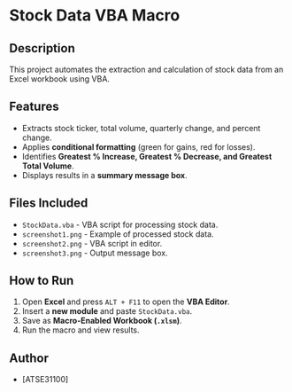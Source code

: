 # Stock Data VBA Macro

## Description
This project automates the extraction and calculation of stock data from an Excel workbook using VBA. 

## Features
- Extracts stock ticker, total volume, quarterly change, and percent change.
- Applies **conditional formatting** (green for gains, red for losses).
- Identifies **Greatest % Increase, Greatest % Decrease, and Greatest Total Volume**.
- Displays results in a **summary message box**.

## Files Included
- `StockData.vba` - VBA script for processing stock data.
- `screenshot1.png` - Example of processed stock data.
- `screenshot2.png` - VBA script in editor.
- `screenshot3.png` - Output message box.

## How to Run
1. Open **Excel** and press `ALT + F11` to open the **VBA Editor**.
2. Insert a **new module** and paste `StockData.vba`.
3. Save as **Macro-Enabled Workbook (`.xlsm`)**.
4. Run the macro and view results.

## Author
- [ATSE31100]
